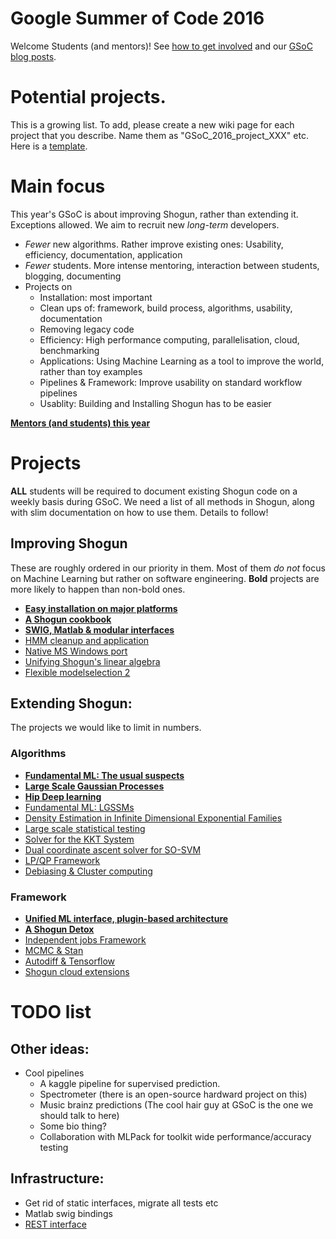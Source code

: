 # Google Summer of Code 2016
Welcome Students (and mentors)! See [how to get involved](https://github.com/shogun-toolbox/shogun/wiki/Getting-involved) and our [GSoC blog posts](https://github.com/shogun-toolbox/shogun/wiki/GSoC-follow-up-blog-posts).

# Potential projects.
This is a growing list. To add, please create a new wiki page for each project that you describe. Name them as "GSoC_2016_project_XXX" etc. Here is a [template](GSoC_project_template).

# Main focus
This year's GSoC is about improving Shogun, rather than extending it. Exceptions allowed. We aim to recruit new *long-term* developers.

 * *Fewer* new algorithms. Rather improve existing ones: Usability, efficiency, documentation, application
 * *Fewer* students. More intense mentoring, interaction between students, blogging, documenting
 * Projects on
   * Installation: most important
   * Clean ups of: framework, build process, algorithms, usability, documentation
   * Removing legacy code
   * Efficiency: High performance computing, parallelisation, cloud, benchmarking
   * Applications: Using Machine Learning as a tool to improve the world, rather than toy examples
   * Pipelines & Framework: Improve usability on standard workflow pipelines
   * Usablity: Building and Installing Shogun has to be easier

**[Mentors (and students) this year](GSoC_2016_mentors_students)**

# Projects
**ALL** students will be required to document existing Shogun code on a weekly basis during GSoC. We need a list of all methods in Shogun, along with slim documentation on how to use them. Details to follow!

## Improving Shogun
These are roughly ordered in our priority in them. Most of them *do not* focus on Machine Learning but rather on software engineering. **Bold** projects are more likely to happen than non-bold ones.

 * [**Easy installation on major platforms**](GSoC_2015_project_installation)
 * [**A Shogun cookbook**](GSoC_2016_project_cookbook)
 * [**SWIG, Matlab & modular interfaces**](GSoC_2015_project_swig)
 * [HMM cleanup and application](GSoC_2015_project_hmms)
 * [Native MS Windows port](GSoC_2015_windows)
 * [Unifying Shogun's linear algebra](GSoC_2015_project_linalg)
 * [Flexible modelselection 2](GSoC_2015_project_modelselection)
 
## Extending Shogun:
The projects we would like to limit in numbers.

### Algorithms
 * [**Fundamental ML: The usual suspects**](GSoC_2016_project_fundamental_usual_suspects)
 * [**Large Scale Gaussian Processes**](GSoC_2015_project_large_gps)
 * [**Hip Deep learning**](GSoC_2015_project_deep_learning)
 * [Fundamental ML: LGSSMs](GSoC_2015_project_fundamental)
 * [Density Estimation in Infinite Dimensional Exponential Families](GSoC_2015_project_kernel_infinite_exponential)
 * [Large scale statistical testing](GSoC_2015_project_large_testing)
 * [Solver for the KKT System](GSoC_2015_project_kkt)
 * [Dual coordinate ascent solver for SO-SVM](GSoC_2015_project_dca_sosvm)
 * [LP/QP Framework](GSoC_2015_project_lpqp)
 * [Debiasing & Cluster computing](GSoC_2015_project_debiasing)


### Framework
 * [**Unified ML interface, plugin-based architecture**](GSoC_2015_plugin)
 * [**A Shogun Detox**](GSoC_2015_clean_up_infrastructure)
 * [Independent jobs Framework](GSoC_2015_cluster_shogun)
 * [MCMC & Stan](GSoC_2015_project_MCMC_Stan)
 * [Autodiff & Tensorflow](GSoC_2016_project_autodiff_tensorflow)
 * [Shogun cloud extensions](GSoC_2015_cloud_shogun)


# TODO list
## Other ideas:
 * Cool pipelines
   * A kaggle pipeline for supervised prediction.
   * Spectrometer (there is an open-source hardward project on this)
   * Music brainz predictions (The cool hair guy at GSoC is the one we should talk to here)
   * Some bio thing?
   * Collaboration with MLPack for toolkit wide performance/accuracy testing

## Infrastructure:
 * Get rid of static interfaces, migrate all tests etc
 * Matlab swig bindings
 * [REST interface](GSoC_2015_project_rest)